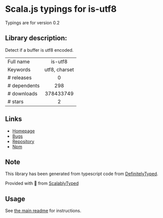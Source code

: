 
# Scala.js typings for is-utf8

Typings are for version 0.2

## Library description:
Detect if a buffer is utf8 encoded.

|                    |                 |
| ------------------ | :-------------: |
| Full name          | is-utf8 |
| Keywords           | utf8, charset |
| # releases         | 0 |
| # dependents       | 298 |
| # downloads        | 378433749 |
| # stars            | 2 |

## Links
- [Homepage](https://github.com/wayfind/is-utf8#readme)
- [Bugs](https://github.com/wayfind/is-utf8/issues)
- [Repository](https://github.com/wayfind/is-utf8)
- [Npm](https://www.npmjs.com/package/is-utf8)
    


## Note
This library has been generated from typescript code from [DefinitelyTyped](https://definitelytyped.org).

Provided with :purple_heart: from [ScalablyTyped](https://github.com/oyvindberg/ScalablyTyped)

## Usage
See [the main readme](../../readme.md) for instructions.


